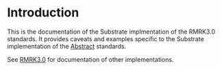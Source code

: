 # Introduction
This is the documentation of the Substrate implmentation of the RMRK3.0 standards.  It provides caveats and examples specific to the Substrate implementation of the [Abstract](../abstract) standards.

See [RMRK3.0](../) for documentation of other implementations.